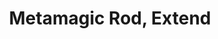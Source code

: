 ---
title: "Metamagic Rod, Extend"

rod:
  aura: "Strong (no school)"
  casterLevel: "17th"
  prerequisites:
    feats: ["{% feat_link craft-rod %}", "{% feat_link extend-spell %}"]
    spells: []
    special: []
  marketPrice: 0
  marketPriceSpecial: "3,000 gp (lesser), 11,000 gp (normal), 24,500 gp (greater)"
  description: |
    The wielder can cast up to three spells per day that are extended as though using the {% feat_link extend-spell %} feat.

    #### Metamagic Rods

    Metamagic rods hold the essence of a metamagic feat but do not change the spell slot of the altered spell. All the rods described here are use-activated (but casting spells in a threatened area still draws an attack of opportunity). A caster may only use one metamagic rod on any given spell, but it is permissible to combine a rod with metamagic feats possessed by the rod's wielder. In this case, only the feats possessed by the wielder adjust the spell slot of the spell being cast.

    Possession of a metamagic rod does not confer the associated feat on the owner, only the ability to use the given feat a specified number of times per day. A sorcerer still must take a full-round action when using a metamagic rod, just as if using a metamagic feat he possesses.

    _Lesser and Greater Metamagic Rods:_ Normal metamagic rods can be used with spells of 6th level or lower. Lesser rods can be used with spells of 3rd level or lower, while greater rods can be used with spells of 9th level or lower.
---